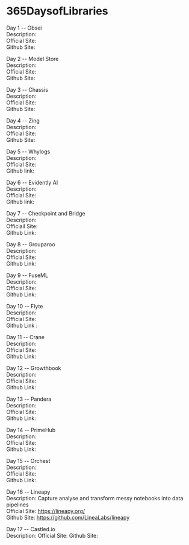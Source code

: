 # 365DaysofLibraries
Day 1 -- Obsei <br />
  Description: <br />
  Official Site: <br />
  Github Site: <br />
  
Day 2 -- Model Store <br />
  Description: <br />
  Official Site: <br />
  Github Site: <br />

Day 3 -- Chassis <br />
  Description: <br />
  Official Site: <br />
  Github Site: <br />
  
Day 4 -- Zing <br />
  Description: <br />
  Official Site: <br />
  Github Site: <br />
  
Day 5 -- Whylogs <br />
  Description: <br />
  Official Site: <br />
  Github link: <br />

Day 6 -- Evidently AI <br />
  Description: <br />
  Official Site: <br />
  Github link: <br />
  
Day 7 -- Checkpoint and Bridge <br />
  Description: <br />
  Officiail Site: <br />
  Github Link: <br />
  
Day 8 -- Grouparoo <br />
  Description: <br />
  Official Site: <br />
  Github Link: <br />
 
Day 9 -- FuseML <br />
  Description: <br />
  Official Site: <br />
  Github Link: <br />
  
Day 10 -- Flyte <br />
  Description: <br />
  Official Site: <br />
  Github Link : <br />

Day 11 -- Crane <br />
  Description: <br />
  Official Site: <br />
  Github Link: <br />
  
Day 12 -- Growthbook <br />
  Description: <br />
  Official Site: <br />
  Github Link: <br />
  
Day 13 -- Pandera <br />
  Description: <br />
  Official Site: <br />
  Github Link: <br />
  
Day 14 -- PrimeHub <br />
  Description: <br />
  Official Site: <br />
  Github Link: <br />
  
Day 15 -- Orchest <br />
  Description: <br />
  Official Site: <br />
  Github Link: <br />
  
Day 16 -- Lineapy <br />
  Description: Capture analyse and transform messy notebooks into data pipelines <br />
  Official Site: https://lineapy.org/ <br />
  Github Site: https://github.com/LineaLabs/lineapy
  
Day 17 -- Castled.io <br />
  Description:
  Official Site:
  Github Site:
 
